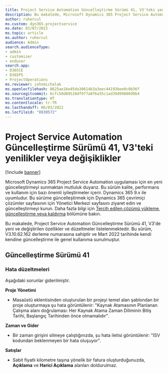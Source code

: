 ```yaml
---
title: Project Service Automation Güncelleştirme Sürümü 41, V3'teki yenilikler veya değişiklikler
description: Bu makalede, Microsoft Dynamics 365 Project Service Automation Güncelleştirme Sürümü 41, V3'de bulunan özellikler ve düzeltmeler listelenmektedir.
author: ruhercul
ms.custom: dyn365-projectservice
ms.date: 03/07/2022
ms.topic: article
ms.author: ruhercul
audience: Admin
search.audienceType:
- admin
- customizer
- enduser
search.app:
- D365CE
- D365PS
- ProjectOperations
ms.reviewer: johnmichalak
ms.openlocfilehash: 8625ae16e45da30614b3a3eec44193bee0c0b36f
ms.sourcegitcommit: 6cfc50d89528df977a8f6a55c1ad39d99800d9b4
ms.translationtype: HT
ms.contentlocale: tr-TR
ms.lasthandoff: 06/03/2022
ms.locfileid: "8930572"
---
```

# <a name="whats-new-or-changed-in-project-service-automation-update-release-41-v3"></a>Project Service Automation Güncelleştirme Sürümü 41, V3'teki yenilikler veya değişiklikler

[!include [banner](../includes/psa-now-project-operations.md)]

Microsoft Dynamics 365 Project Service Automation uygulaması için en yeni güncelleştirmeyi sunmaktan mutluluk duyarız. Bu sürüm kalite, performans ve kullanım için bazı önemli iyileştirmeler içerir. Dynamics 365 9.x ile uyumludur. Bu sürüme güncelleştirmek için Dynamics 365 çevrimiçi çözümler sayfasının için Yönetici Merkezi sayfasını ziyaret edin ve güncelleştirmeyi kurun. Daha fazla bilgi için [Tercih edilen çözümü yükleme, güncelleştirme veya kaldırma](/power-platform/admin/install-remove-preferred-solution) bölümüne bakın.

Bu makalede, Project Service Automation Güncelleştirme Sürümü 41, V3'de yeni ve değiştirilen özellikler ve düzeltmeler listelenmektedir. Bu sürüm, V3.10.62.162 derleme numarasına sahiptir ve Mart 2022 tarihinde kendi kendine güncelleştirme ile genel kullanıma sunulmuştur.

## <a name="update-release-41"></a>Güncelleştirme Sürümü 41

### <a name="bug-fixes"></a>Hata düzeltmeleri

Aşağıdaki sorunlar giderilmiştir.

**Proje Yönetimi**
- Masaüstü eklentisinden oluşturulan bir projeyi temel alan şablondan bir proje oluşturmaya şu hata görüntülenir: "Kaynak Atamasının Planlanan Çalışma alanı doğrulaması: Her Kaynak Atama Zaman Diliminin Bitiş Tarihi, Başlangıç Tarihinden önce olmamalıdır".

**Zaman ve Gider**
- Bir zaman girişini silmeye çalıştığınızda, şu hata iletisi görüntülenir: "ISV kodundan beklenmeyen bir hata oluşuyor".

**Satışlar**
- Sabit fiyatlı kilometre taşına yönelik bir fatura oluşturduğunuzda, **Açıklama** ve **Harici Açıklama** alanları doldurulmaz. 
